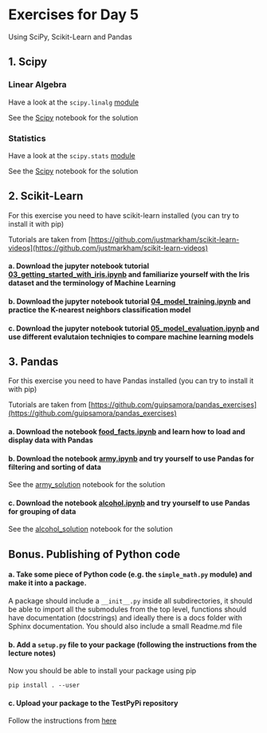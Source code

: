 # Exercises for Day 5
Using SciPy, Scikit-Learn and Pandas

## 1. Scipy

### Linear Algebra
Have a look at the ```scipy.linalg``` [module](https://docs.scipy.org/doc/scipy/reference/linalg.html)

See the [Scipy](Scipy.ipynb) notebook for the solution

### Statistics
Have a look at the ```scipy.stats``` [module](https://docs.scipy.org/doc/scipy/reference/stats.html)

See the [Scipy](Scipy.ipynb) notebook for the solution

## 2. Scikit-Learn 
For this exercise you need to have scikit-learn installed (you can try to install it with pip)

Tutorials are taken from [https://github.com/justmarkham/scikit-learn-videos](https://github.com/justmarkham/scikit-learn-videos)

#### a. Download the jupyter notebook tutorial [03_getting_started_with_iris.ipynb](https://github.com/justmarkham/scikit-learn-videos/raw/master/03_getting_started_with_iris.ipynb) and familiarize yourself with the Iris dataset and the terminology of Machine Learning

#### b. Download the jupyter notebook tutorial [04_model_training.ipynb](https://github.com/justmarkham/scikit-learn-videos/raw/master/04_model_training.ipynb) and practice the K-nearest neighbors classification model

#### c. Download the jupyter notebook tutorial [05_model_evaluation.ipynb](https://github.com/justmarkham/scikit-learn-videos/raw/master/05_model_evaluation.ipynb) and use different evalutaion techniqies to compare machine learning models


## 3. Pandas
For this exercise you need to have Pandas installed (you can try to install it with pip)

Tutorials are taken from [https://github.com/guipsamora/pandas_exercises](https://github.com/guipsamora/pandas_exercises)

#### a. Download the notebook [food_facts.ipynb](food_facts.ipynb) and learn how to load and display data with Pandas

#### b. Download the notebook [army.ipynb](army.ipynb) and try yourself to use Pandas for filtering and sorting of data
See the [army_solution](army_solution.ipynb) notebook for the solution

#### c. Download the notebook [alcohol.ipynb](alcohol.ipynb) and try yourself to use Pandas for grouping of data
See the [alcohol_solution](alcohol_solution.ipynb) notebook for the solution

## Bonus. Publishing of Python code 

#### a. Take some piece of Python code (e.g. the ```simple_math.py``` module) and make it into a package.
A package should include a ```__init__.py``` inside all subdirectories, it should be able to import all the submodules from the top level, functions should have documentation (docstrings) and ideally there is a docs folder with Sphinx documentation. You should also include a small Readme.md file

#### b. Add a ```setup.py``` file to your package (following the instructions from the lecture notes)
Now you should be able to install your package using pip

```
pip install . --user
```

#### c. Upload your package to the TestPyPi repository
Follow the instructions from [here](https://packaging.python.org/guides/using-testpypi/)
